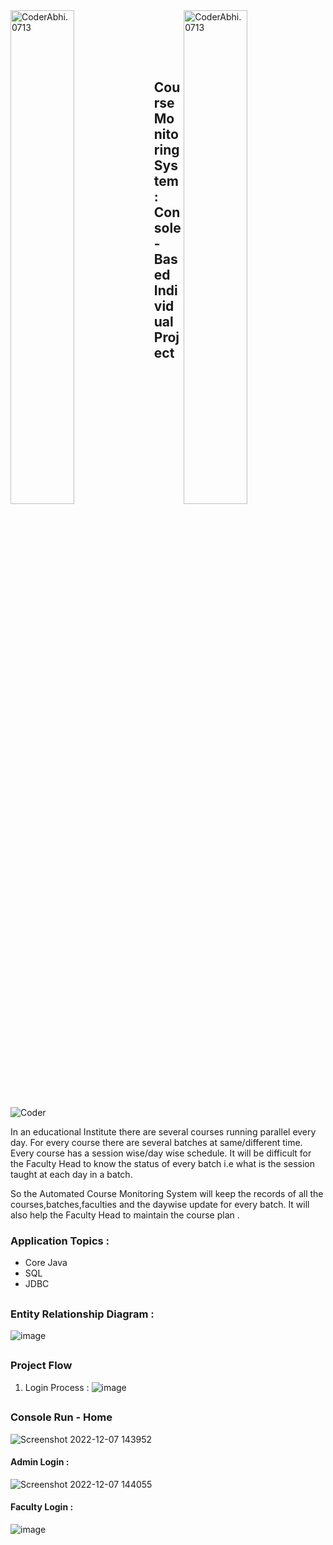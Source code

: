 <!-- smiling-fold-7496 -->

<div>

<img width=45% title="Coder Abhi." alt="CoderAbhi.0713" align = left src="https://capsule-render.vercel.app/api?type=waving&color=gradient&customColorList=6,11,20&height=150&section=header&text=Learning-Hub&fontSize=40&fontColor=fff&animation=twinkling&fontAlignY=32"/>

<img width=45% title="Coder Abhi." alt="CoderAbhi.0713" align = right src="https://capsule-render.vercel.app/api?type=waving&color=gradient&customColorList=6,11,20&height=150&section=header&text=Course-Monitoring-System&fontSize=40&fontColor=fff&animation=twinkling&fontAlignY=32"/>

</div>

</br></br></br></br>
## Course Monitoring System : Console-Based Individual Project

 <!-- ![image](https://user-images.githubusercontent.com/105943862/200751675-ce7d2c83-e8e3-4fd8-87c8-da9186ede61d.png)
![image](https://user-images.githubusercontent.com/105943862/200753634-39bc8664-161e-4bac-9da1-b10f8fecf2b5.png) -->

<img src="https://user-images.githubusercontent.com/105943862/200754059-2452beb7-2471-411d-9caa-10f900dcb10b.png" alt="Coder" > 

In an educational  Institute there are several courses running parallel  every day. For every course there are several batches at same/different time. Every course has a session wise/day wise schedule. It will be difficult for the Faculty Head to know the status of every batch i.e what is the session taught at each day in a batch.

So the Automated Course Monitoring System will keep the records of all the courses,batches,faculties and the daywise update for every batch. It will also help the Faculty Head to maintain the course plan .
 
### Application Topics :
- Core Java
- SQL 
- JDBC


##
### Entity Relationship Diagram :
![image](https://user-images.githubusercontent.com/105943862/201519423-7cc24cf7-6798-41f2-9e94-c74370553948.png)

##
### Project Flow 
1. Login Process :
![image](https://user-images.githubusercontent.com/105943862/201520384-78aaf59a-a63b-4b07-bbeb-b1f88316a4e0.png)

##
### Console Run - Home 
![Screenshot 2022-12-07 143952](https://user-images.githubusercontent.com/105943862/206138233-7fa501d5-af8b-4916-a94f-a4f1b75d6c4d.png)
 
#### Admin Login : 
![Screenshot 2022-12-07 144055](https://user-images.githubusercontent.com/105943862/206138342-020c35dd-abd9-4e6b-8d09-6afbaf0f8481.png)
#### Faculty Login : 
![image](https://user-images.githubusercontent.com/105943862/206190139-64e83c07-24da-4eac-a474-79db40485521.png)

